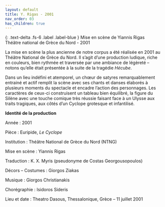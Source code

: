 ```yaml
---
layout: default
title: Y. Rigas - 2001
nav_order: 03
has_children: true
---
```



{: .text-delta .fs-6 .label .label-blue }
Mise en scène de Yiannis Rigas\
Théâtre national de Grèce du Nord - 2001

La mise en scène la plus ancienne de notre corpus a été réalisée en 2001 au Théâtre National de Grèce du Nord. Il s’agit d’une production ludique, riche en couleurs, bien rythmée et traversée par une ambiance de légèreté – notons qu’elle était présentée à la suite de la tragédie *Hécube*.

Dans un lieu indéfini et atemporel, un chœur de satyres remarquablement entrainé et actif remplit la scène avec ses chants et danses élaborés à plusieurs moments du spectacle et encadre l’action des personnages. Les caractères de ceux-ci construisent un tableau bien équilibré, la figure du Silène avec une touche comique très réussie faisant face à un Ulysse aux traits tragiques, aux côtés d’un Cyclope grotesque et infantilisé.


**Identité de la production**

Année : 2001

Pièce : Euripide, *Le Cyclope*

Institution : Théâtre National de Grèce du Nord (NTNG)

Mise en scène : Yiannis Rigas

Traduction : K. X. Myris (pseudonyme de Costas Georgousopoulos)

Décors – Costumes : Giorgos Ziakas

Musique : Giorgos Christianakis

Chorégraphie : Isidoros Sideris


Lieu et date : Theatro Dasous, Thessalonique, Grèce – 11 juillet 2001






<!--VIDEO-->
